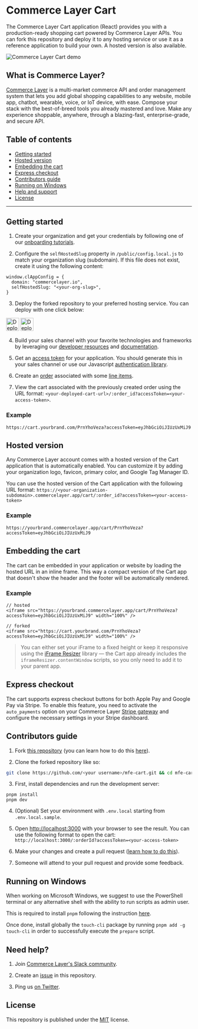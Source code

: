 # Commerce Layer Cart

The Commerce Layer Cart application (React) provides you with a production-ready shopping cart powered by Commerce Layer APIs. You can fork this repository and deploy it to any hosting service or use it as a reference application to build your own. A hosted version is also available.

![Commerce Layer Cart demo](https://github.com/commercelayer/mfe-cart/assets/55532244/aae6ac71-f37d-40c5-9c6b-30fa3dc8a262)

## What is Commerce Layer?

[Commerce Layer](https://commercelayer.io) is a multi-market commerce API and order management system that lets you add global shopping capabilities to any website, mobile app, chatbot, wearable, voice, or IoT device, with ease. Compose your stack with the best-of-breed tools you already mastered and love. Make any experience shoppable, anywhere, through a blazing-fast, enterprise-grade, and secure API.

## Table of contents

- [Getting started](#getting-started)
- [Hosted version](#hosted-version)
- [Embedding the cart](#embedding-the-cart)
- [Express checkout](#express-checkout)
- [Contributors guide](#contributors-guide)
- [Running on Windows](#running-on-windows)
- [Help and support](#need-help)
- [License](#license)

---

## Getting started

1. Create your organization and get your credentials by following one of our [onboarding tutorials](https://docs.commercelayer.io/developers/welcome).

2. Configure the `selfHostedSlug` property in `/public/config.local.js` to match your organization slug (subdomain). If this file does not exist, create it using the following content:

```
window.clAppConfig = {
  domain: "commercelayer.io",
  selfHostedSlug: "<your-org-slug>",
}
```

3. Deploy the forked repository to your preferred hosting service. You can deploy with one click below:

[<img src="https://www.netlify.com/img/deploy/button.svg" alt="Deploy to Netlify" height="35">](https://app.netlify.com/start/deploy?repository=https://github.com/commercelayer/mfe-cart#PUBLIC_SELF_HOSTED_SLUG) [<img src="https://vercel.com/button" alt="Deploy to Vercel" height="35">](https://vercel.com/new/clone?repository-url=https://github.com/commercelayer/mfe-cart&build-command=pnpm%20build&output-directory=packages%2Fcart%2Fbuild&env=PUBLIC_SELF_HOSTED_SLUG&envDescription=your%20organization%20slug) 

4. Build your sales channel with your favorite technologies and frameworks by leveraging our [developer resources](https://commercelayer.io/developers) and [documentation](https://docs.commercelayer.io/api).

5. Get an [access token](https://docs.commercelayer.io/api/authentication) for your application. You should generate this in your sales channel or use our Javascript [authentication library](https://github.com/commercelayer/commercelayer-js-auth).

6. Create an [order](https://docs.commercelayer.io/developers/v/api-reference/orders) associated with some [line items](https://docs.commercelayer.io/developers/v/api-reference/line_items).

7. View the cart associated with the previously created order using the URL format: `<your-deployed-cart-url>/:order_id?accessToken=<your-access-token>`.

### Example

`https://cart.yourbrand.com/PrnYhoVeza?accessToken=eyJhbGciOiJIUzUxMiJ9`

## Hosted version

Any Commerce Layer account comes with a hosted version of the Cart application that is automatically enabled. You can customize it by adding your organization logo, favicon, primary color, and Google Tag Manager ID.

You can use the hosted version of the Cart application with the following URL format: `https://<your-organization-subdomain>.commercelayer.app/cart/:order_id?accessToken=<your-access-token>`

### Example

`https://yourbrand.commercelayer.app/cart/PrnYhoVeza?accessToken=eyJhbGciOiJIUzUxMiJ9`

## Embedding the cart

The cart can be embedded in your application or website by loading the hosted URL in an inline frame. This way a compact version of the Cart app that doesn't show the header and the footer will be automatically rendered.

### Example

```
// hosted
<iframe src="https://yourbrand.commercelayer.app/cart/PrnYhoVeza?accessToken=eyJhbGciOiJIUzUxMiJ9" width="100%" />

// forked
<iframe src="https://cart.yourbrand.com/PrnYhoVeza?accessToken=eyJhbGciOiJIUzUxMiJ9" width="100%" />
```

> You can either set your iFrame to a fixed height or keep it responsive using the [iFrame Resizer](https://github.com/davidjbradshaw/iframe-resizer) library — the Cart app already includes the `iframeResizer.contentWindow` scripts, so you only need to add it to your parent app.

## Express checkout

The cart supports express checkout buttons for both Apple Pay and Google Pay via Stripe. To enable this feature, you need to activate the `auto_payments` option on your Commerce Layer [Stripe gateway](https://docs.commercelayer.io/core/v/api-reference/stripe_gateways) and configure the necessary settings in your Stripe dashboard.

## Contributors guide

1. Fork [this repository](https://github.com/commercelayer/mfe-cart) (you can learn how to do this [here](https://help.github.com/articles/fork-a-repo)).

2. Clone the forked repository like so:

```bash
git clone https://github.com/<your username>/mfe-cart.git && cd mfe-cart
```

3. First, install dependencies and run the development server:

```
pnpm install
pnpm dev
```

4. (Optional) Set your environment with `.env.local` starting from `.env.local.sample`.

5. Open [http://localhost:3000](http://localhost:3000) with your browser to see the result. You can use the following format to open the cart: `http://localhost:3000/:orderId?accessToken=<your-access-token>`

6. Make your changes and create a pull request ([learn how to do this](https://docs.github.com/en/github/collaborating-with-issues-and-pull-requests/creating-a-pull-request)).

7. Someone will attend to your pull request and provide some feedback.

## Running on Windows
When working on Microsoft Windows, we suggest to use the PowerShell terminal or any alternative shell with the ability to run scripts as admin user.

This is required to install `pnpm` following the instruction [here](https://pnpm.io/installation#on-windows).

Once done, install globally the `touch-cli` package by running `pnpm add -g touch-cli` in order to successfully execute the `prepare` script.

## Need help?

1. Join [Commerce Layer's Slack community](https://slack.commercelayer.app).

2. Create an [issue](https://github.com/commercelayer/mfe-cart/issues) in this repository.

3. Ping us [on Twitter](https://twitter.com/commercelayer).

## License

This repository is published under the [MIT](LICENSE) license.
